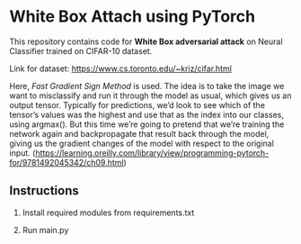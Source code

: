 # White Box Attach using PyTorch

This repository contains code for **White Box adversarial attack** on Neural Classifier trained on CIFAR-10 dataset. 

Link for dataset: https://www.cs.toronto.edu/~kriz/cifar.html

Here, *Fast Gradient Sign Method* is used. The idea is to take the image we want to misclassify and run it through the model as usual, which gives us an output tensor. Typically for predictions, we’d look to see which of the tensor’s values was the highest and use that as the index into our classes, using argmax(). But this time we’re going to pretend that we’re training the network again and backpropagate that result back through the model, giving us the gradient changes of the model with respect to the original input. 
(https://learning.oreilly.com/library/view/programming-pytorch-for/9781492045342/ch09.html)

## Instructions

1. Install required modules from requirements.txt

2. Run main.py